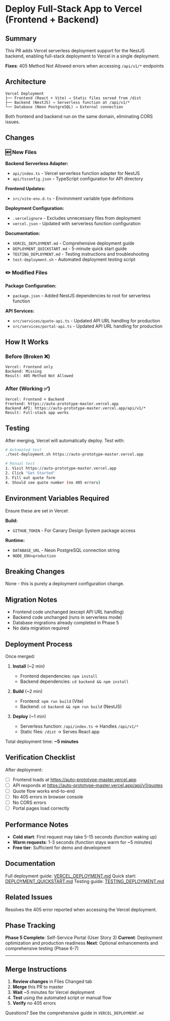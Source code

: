# Deploy Full-Stack App to Vercel (Frontend + Backend)

## Summary

This PR adds Vercel serverless deployment support for the NestJS backend, enabling full-stack deployment to Vercel in a single deployment.

**Fixes**: 405 Method Not Allowed errors when accessing `/api/v1/*` endpoints

## Architecture

```
Vercel Deployment
├── Frontend (React + Vite) → Static files served from /dist
├── Backend (NestJS) → Serverless function at /api/v1/*
└── Database (Neon PostgreSQL) → External connection
```

Both frontend and backend run on the same domain, eliminating CORS issues.

## Changes

### 🆕 New Files

**Backend Serverless Adapter:**
- `api/index.ts` - Vercel serverless function adapter for NestJS
- `api/tsconfig.json` - TypeScript configuration for API directory

**Frontend Updates:**
- `src/vite-env.d.ts` - Environment variable type definitions

**Deployment Configuration:**
- `.vercelignore` - Excludes unnecessary files from deployment
- `vercel.json` - Updated with serverless function configuration

**Documentation:**
- `VERCEL_DEPLOYMENT.md` - Comprehensive deployment guide
- `DEPLOYMENT_QUICKSTART.md` - 5-minute quick start guide
- `TESTING_DEPLOYMENT.md` - Testing instructions and troubleshooting
- `test-deployment.sh` - Automated deployment testing script

### ✏️ Modified Files

**Package Configuration:**
- `package.json` - Added NestJS dependencies to root for serverless function

**API Services:**
- `src/services/quote-api.ts` - Updated API URL handling for production
- `src/services/portal-api.ts` - Updated API URL handling for production

## How It Works

### Before (Broken ❌)
```
Vercel: Frontend only
Backend: Missing
Result: 405 Method Not Allowed
```

### After (Working ✅)
```
Vercel: Frontend + Backend
Frontend: https://auto-prototype-master.vercel.app
Backend API: https://auto-prototype-master.vercel.app/api/v1/*
Result: Full-stack app works
```

## Testing

After merging, Vercel will automatically deploy. Test with:

```bash
# Automated test
./test-deployment.sh https://auto-prototype-master.vercel.app

# Manual test
1. Visit https://auto-prototype-master.vercel.app
2. Click "Get Started"
3. Fill out quote form
4. Should see quote number (no 405 errors)
```

## Environment Variables Required

Ensure these are set in Vercel:

**Build:**
- `GITHUB_TOKEN` - For Canary Design System package access

**Runtime:**
- `DATABASE_URL` - Neon PostgreSQL connection string
- `NODE_ENV=production`

## Breaking Changes

None - this is purely a deployment configuration change.

## Migration Notes

- Frontend code unchanged (except API URL handling)
- Backend code unchanged (runs in serverless mode)
- Database migrations already completed in Phase 5
- No data migration required

## Deployment Process

Once merged:

1. **Install** (~2 min)
   - Frontend dependencies: `npm install`
   - Backend dependencies: `cd backend && npm install`

2. **Build** (~2 min)
   - Frontend: `npm run build` (Vite)
   - Backend: `cd backend && npm run build` (NestJS)

3. **Deploy** (~1 min)
   - Serverless function: `/api/index.ts` → Handles `/api/v1/*`
   - Static files: `/dist` → Serves React app

Total deployment time: **~5 minutes**

## Verification Checklist

After deployment:

- [ ] Frontend loads at https://auto-prototype-master.vercel.app
- [ ] API responds at https://auto-prototype-master.vercel.app/api/v1/quotes
- [ ] Quote flow works end-to-end
- [ ] No 405 errors in browser console
- [ ] No CORS errors
- [ ] Portal pages load correctly

## Performance Notes

- **Cold start**: First request may take 5-15 seconds (function waking up)
- **Warm requests**: 1-3 seconds (function stays warm for ~5 minutes)
- **Free tier**: Sufficient for demo and development

## Documentation

Full deployment guide: [VERCEL_DEPLOYMENT.md](./VERCEL_DEPLOYMENT.md)
Quick start: [DEPLOYMENT_QUICKSTART.md](./DEPLOYMENT_QUICKSTART.md)
Testing guide: [TESTING_DEPLOYMENT.md](./TESTING_DEPLOYMENT.md)

## Related Issues

Resolves the 405 error reported when accessing the Vercel deployment.

## Phase Tracking

**Phase 5 Complete**: Self-Service Portal (User Story 3)
**Current**: Deployment optimization and production readiness
**Next**: Optional enhancements and comprehensive testing (Phase 6-7)

---

## Merge Instructions

1. **Review changes** in Files Changed tab
2. **Merge** this PR to master
3. **Wait** ~5 minutes for Vercel deployment
4. **Test** using the automated script or manual flow
5. **Verify** no 405 errors

Questions? See the comprehensive guide in `VERCEL_DEPLOYMENT.md`
